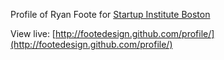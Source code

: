 Profile of Ryan Foote for [Startup Institute Boston](http://boston.startupinstitute.com/)

View live: [http://footedesign.github.com/profile/](http://footedesign.github.com/profile/)
